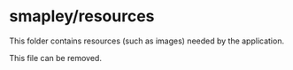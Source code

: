 # smapley/resources

This folder contains resources (such as images) needed by the application. 

This file can be removed.
